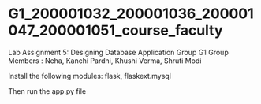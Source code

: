 # G1_200001032_200001036_200001047_200001051_course_faculty
Lab Assignment 5: Designing Database Application
Group G1
Group Members : Neha, Kanchi Pardhi, Khushi Verma, Shruti Modi

Install the following modules:
flask, 
flaskext.mysql

Then run the app.py file
